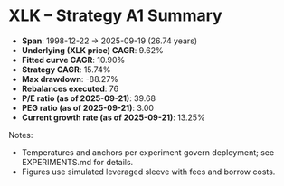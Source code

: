 # XLK – Strategy A1 Summary

- **Span**: 1998-12-22 → 2025-09-19 (26.74 years)
- **Underlying (XLK price) CAGR**: 9.62%
- **Fitted curve CAGR**: 10.90%
- **Strategy CAGR**: 15.74%
- **Max drawdown**: -88.27%
- **Rebalances executed**: 76
- **P/E ratio (as of 2025-09-21)**: 39.68
- **PEG ratio (as of 2025-09-21)**: 3.00
- **Current growth rate (as of 2025-09-21)**: 13.25%

Notes:

- Temperatures and anchors per experiment govern deployment; see EXPERIMENTS.md for details.
- Figures use simulated leveraged sleeve with fees and borrow costs.

